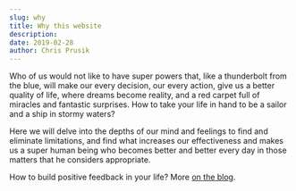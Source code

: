 ```yaml
---
slug: why
title: Why this website
description: 
date: 2019-02-28
author: Chris Prusik
---
```


Who of us would not like to have super powers that, like a thunderbolt from the blue, will make our every decision, our every action, give us a better quality of life, where dreams become reality, and a red carpet full of miracles and fantastic surprises. How to take your life in hand to be a sailor and a ship in stormy waters?

Here we will delve into the depths of our mind and feelings to find and eliminate limitations, and find what increases our effectiveness and makes us a super human being who becomes better and better every day in those matters that he considers appropriate.

How to build positive feedback in your life? More [on the blog](/posts/).
